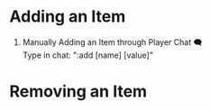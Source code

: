 # Adding an Item

1. Manually Adding an Item through Player Chat 🗨️  
   Type in chat: ":add [name] [value]"

# Removing an Item
